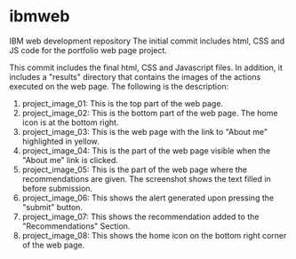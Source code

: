 # ibmweb
IBM web development repository
The initial commit includes html, CSS and JS code for the portfolio web page project.

This commit includes the final html, CSS and Javascript files. In addition, it includes a "results" directory that contains the images of the actions executed on the web page. The following is the description:

1. project_image_01: This is the top part of the web page. 
2. project_image_02: This is the bottom part of the web page. The home icon is at the bottom right.
3. project_image_03: This is the web page with the link to "About me" highlighted in yellow.
4. project_image_04: This is the part of the web page visible when the "About me" link is clicked. 
5. project_image_05: This is the part of the web page where the recommendations are given. The screenshot
                     shows the text filled in before submission. 
6. project_image_06: This shows the alert generated upon pressing the "submit" button. 
7. project_image_07: This shows the recommendation added to the "Recommendations" Section. 
8. project_image_08: This shows the home icon on the bottom right corner of the web page.  
